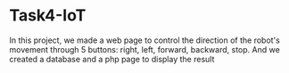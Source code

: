 # Task4-IoT
In this project, we made a web page to control the direction of the robot's movement through 5 buttons: right, left, forward, backward, stop. And we created a database and a php page to display the result
